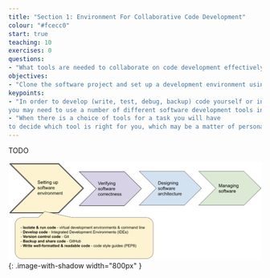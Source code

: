 ```yaml
---
title: "Section 1: Environment For Collaborative Code Development"
colour: "#fcecc0"
start: true
teaching: 10
exercises: 0
questions:
- "What tools are needed to collaborate on code development effectively?"
objectives:
- "Clone the software project and set up a development environment using command line shell, PyCharm, Git and GitHub"
keypoints:
- "In order to develop (write, test, debug, backup) code yourself or in collaboration with others, 
you may need to use a number of different software development tools interchangeably"
- "When there is a choice of tools for a task you will have 
to decide which tool is right for you, which may be a matter of personal preference or what the community you belong to is using"
---
```


TODO

![Tools needed to collaborate on code development effectively](../fig/section1-overview.png){: .image-with-shadow width="800px" }
